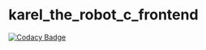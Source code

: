 # karel_the_robot_c_frontend
[![Codacy Badge](https://api.codacy.com/project/badge/Grade/94c456835eda404ebf64a4df610036f0)](https://app.codacy.com/gh/hendrikboeck/karel_the_robot_c_frontend?utm_source=github.com&utm_medium=referral&utm_content=hendrikboeck/karel_the_robot_c_frontend&utm_campaign=Badge_Grade_Settings)